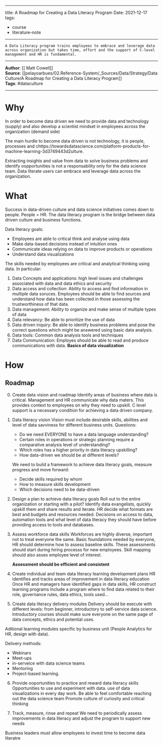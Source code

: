 
---
title: A Roadmap for Creating a Data Literacy Program
Date: 2021-12-17
tags: 
- course
- literature-note
---

```
A Data Literacy program trains employees to embrace and leverage data across organization but takes time, effort and the support of C-level management and HR is fundamental.
```

***
**Author**: [[ Matt Cowell]]  
**Source**: [[pelayoarbues/02.Reference-System/_Sources/Data/Strategy/Data Culture/A Roadmap for Creating a Data Literacy Program]]  
**Tags**:  #dataculture
***

# Why

In order to become data driven we need to provide data and technology (supply) and also develop a scientist mindset in employees across the organization (demand side)

The main hurdle to become data driven is not technology, it is people, processes and chttps://towardsdatascience.com/platform-products-for-machine-learning-3d3749443d2ulture.

Extracting insights and value from data to solve business problems and identify oopportunities is not a responsability only for the data science team. Data literate users can embrace and leverage data across the organization.

# What

Success in data-driven culture and data science initiatives comes down to people. People = HR. The data literacy program is the bridge between data driven culture and business functions. 

Data literacy goals:
- Employees are able to critical think and analyse using data
- Make data-based decisions instead of intuition ones
- Communicate ideas relying on data to improve products or operations
- Understand data visualizations

The skills needed by employees are critical and analytical thinking using data. In particular:
1. Data Concepts and applications: high level issues and challenges associated with data and data ethics and security
2. Data access and collection: Ability to access and find information in multiple data soruces. Employees should be able to find sources and understand how data has been collected in those assessing the trustworthiness of that data. 
3. Data management: Ability to organize and make sense of multiple types of data
4. Data relevancy: Be able to prioritize the use of data
5. Data driven inquiry: Be able to identify business problems and pose the correct questions which might be answered using basic data analysis.
6. Data tools: Common data analysis tools and techniques
7. Data Communication: Employes should be able to read and produce communications with data. **Basics of data visualization**

# How

## Roadmap
0. Create data vision and roadmap
Identify areas of business where data is critical.
Management and HR communicate why data maters. This provides context to employees on why they need to upskill. C level support is a necessary condition for achieving a data driven company. 

1. Data literacy vision
Vision must include desirable skills, abilities and level of data savviness for different business units.
Questions:
   * Do we need EVERYONE to have a data language understanding?
   *  Certain roles in operations or strategic planning require a comparative analysis level of understanding?
   *  Which roles has a higher priority in data literacy upskilling?
   *  How data-driven we should be at different levels?

   We need to build a framework to achieve data literacy goals, measure progress and move forward:

   * Decide skills required by whom
   * How to measure skills development
   * Which decisions need to be data-driven
	
2. Design a plan to achieve data literacy goals
Roll out to the entire organization or starting with a pilot?
Identify data evangelists, quickly upskill them and share results and iterate.
HR decide what formats are best and budgets and resources needed.
Decisions on access to data, automation tools and what level of data literacy they should have before providing access to tools and databases.

3. Assess workforce data skills
Workforces are highly diverse, important not to treat everyone the same.
Basic foundations needed by everyone, HR should determine how to assess baseline skills.
These assessments should start during hiring processs for new employees.
Skill mapping should also asses employee level of interest.

   **Assessment should be efficient and consistent**

4. Create individual and team data literacy learning development plans
HR identifies and tracks areas of improvement in data literacy education
Once HR and managers have identified gaps in data skills, HR construct learning programs
Include a program where to find data related to their role, governance rules, data ethics, tools used...

5. Create data literacy delivery modules
Delivery should be execute with different levels: from beginner, introductory to self-service data science.
Introductory courses should make sure everyone on the same page of data concepts, ethics and potential uses. 

Aditional learning modules specific by business unit (People Analytics for HR, design with data).

Delivery methods: 
- Webinars
- Meet-ups 
- in-serveice with data science teams
-  Mentoring
-  Project-based learning.

6. Provide ooportunities to practice and reward data literacy skills
Opportunities to use and experiment with data.
use of data visualizations in every day work. 
Be able to feel comfortable reaching out the data science team
Promote culture of curiosity and critical thinking

7. Track, measure, rinse and repeat
We need to periodically assess improvements in data literacy and adjust the program to support new needs

Business leaders must allow employees to invest time to become data literatre






